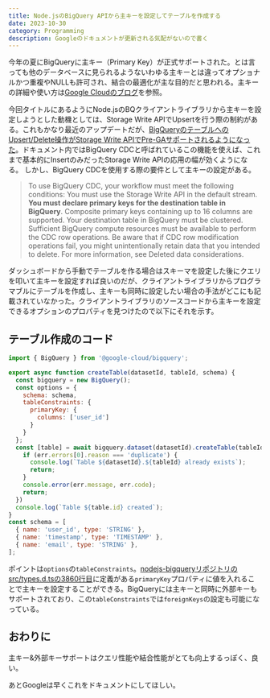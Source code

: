 ```yaml
---
title: Node.jsのBigQuery APIから主キーを設定してテーブルを作成する
date: 2023-10-30
category: Programming
description: Googleのドキュメントが更新される気配がないので書く
---
```


今年の夏にBigQueryに主キー（Primary Key）が正式サポートされた。とは言っても他のデータベースに見られるようないわゆる主キーとは違ってオプショナルかつ重複やNULLも許可され、結合の最適化が主な目的だと思われる。主キーの詳細や使い方は[Google Cloudのブログ](https://cloud.google.com/blog/ja/products/data-analytics/join-optimizations-with-bigquery-primary-and-foreign-keys/)を参照。

今回タイトルにあるようにNode.jsのBQクライアントライブラリから主キーを設定しようとした動機としては、Storage Write APIでUpsertを行う際の制約がある。これもかなり最近のアップデートだが、[BigQueryのテーブルへのUpsert/Delete操作がStorage Write APIでPre-GAサポートされるようになった](https://cloud.google.com/bigquery/docs/change-data-capture)。ドキュメント内ではBigQuery CDCと呼ばれているこの機能を使えば、これまで基本的にInsertのみだったStorage Write APIの応用の幅が効くようになる。
しかし、BigQuery CDCを使用する際の要件として主キーの設定がある。

>To use BigQuery CDC, your workflow must meet the following conditions:
You must use the Storage Write API in the default stream.
**You must declare primary keys for the destination table in BigQuery**. Composite primary keys containing up to 16 columns are supported.
Your destination table in BigQuery must be clustered.
Sufficient BigQuery compute resources must be available to perform the CDC row operations. Be aware that if CDC row modification operations fail, you might unintentionally retain data that you intended to delete. For more information, see Deleted data considerations.

ダッシュボードから手動でテーブルを作る場合はスキーマを設定した後にクエリを叩いて主キーを設定すれば良いのだが、クライアントライブラリからプログラマブルにテーブルを作成し、主キーも同時に設定したい場合の手法がどこにも記載されていなかった。クライアントライブラリのソースコードから主キーを設定できるオプションのプロパティを見つけたので以下にそれを示す。

## テーブル作成のコード
```js
import { BigQuery } from '@google-cloud/bigquery';

export async function createTable(datasetId, tableId, schema) {
  const bigquery = new BigQuery();
  const options = {
    schema: schema,
    tableConstraints: {
      primaryKey: {
        columns: ['user_id']
      }
    }
  };
  const [table] = await bigquery.dataset(datasetId).createTable(tableId, options).catch((err) => {
    if (err.errors[0].reason === 'duplicate') {
      console.log(`Table ${datasetId}.${tableId} already exists`);
      return;
    }
    console.error(err.message, err.code);
    return;
  })
  console.log(`Table ${table.id} created`);
}
const schema = [
  { name: 'user_id', type: 'STRING' },
  { name: 'timestamp', type: 'TIMESTAMP' },
  { name: 'email', type: 'STRING' },
];
```

ポイントは`options`の`tableConstraints`。[nodejs-bigqueryリポジトリのsrc/types.d.tsの3860行目](https://github.com/googleapis/nodejs-bigquery/blob/e73f810e65180dfd8b13bb1bae5410413cb17cc5/src/types.d.ts#L3860)に定義がある`primaryKey`プロパティに値を入れることで主キーを設定することができる。BigQueryには主キーと同時に外部キーもサポートされており、この`tableConstraints`では`foreignKeys`の設定も可能になっている。

## おわりに
主キー&外部キーサポートはクエリ性能や結合性能がとても向上するっぽく、良い。

あとGoogleは早くこれをドキュメントにしてほしい。
